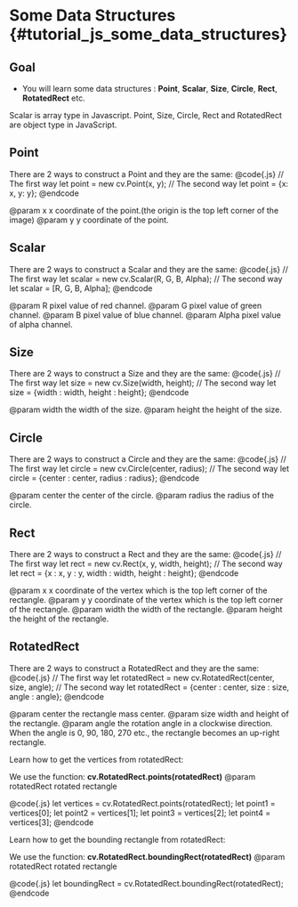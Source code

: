 Some Data Structures {#tutorial_js_some_data_structures}
===============================

Goal
----

-   You will learn some data structures : **Point**, **Scalar**, **Size**,  **Circle**, **Rect**, **RotatedRect**  etc.

Scalar is array type in Javascript. Point, Size, Circle, Rect and RotatedRect are object type in JavaScript.

Point
--------------

There are 2 ways to construct a Point and they are the same:
@code{.js}
// The first way
let point = new cv.Point(x, y); 
// The second way
let point = {x: x, y: y};
@endcode

@param x      x coordinate of the point.(the origin is the top left corner of the image)
@param y      y coordinate of the point.

Scalar
--------------

There are 2 ways to construct a Scalar and they are the same:
@code{.js}
// The first way
let scalar = new cv.Scalar(R, G, B, Alpha); 
// The second way
let scalar = [R, G, B, Alpha];
@endcode

@param R     pixel value of red channel.
@param G     pixel value of green channel.
@param B     pixel value of blue channel.
@param Alpha pixel value of alpha channel.

Size
------------------

There are 2 ways to construct a Size and they are the same:
@code{.js}
// The first way
let size = new cv.Size(width, height); 
// The second way
let size = {width : width, height : height};
@endcode

@param width    the width of the size.
@param height   the height of the size.

Circle
------------------

There are 2 ways to construct a Circle and they are the same:
@code{.js}
// The first way
let circle = new cv.Circle(center, radius); 
// The second way
let circle = {center : center, radius : radius};
@endcode

@param center    the center of the circle.
@param radius    the radius of the circle.

Rect
------------------

There are 2 ways to construct a Rect and they are the same:
@code{.js}
// The first way
let rect = new cv.Rect(x, y, width, height); 
// The second way
let rect = {x : x, y : y, width : width, height : height};
@endcode

@param x        x coordinate of the vertex which is the top left corner of the rectangle.
@param y        y coordinate of the vertex which is the top left corner of the rectangle.
@param width    the width of the rectangle.
@param height   the height of the rectangle.

RotatedRect
------------------

There are 2 ways to construct a RotatedRect and they are the same:
@code{.js}
// The first way
let rotatedRect = new cv.RotatedRect(center, size, angle); 
// The second way
let rotatedRect = {center : center, size : size, angle : angle};
@endcode

@param center  the rectangle mass center.
@param size    width and height of the rectangle.
@param angle   the rotation angle in a clockwise direction. When the angle is 0, 90, 180, 270 etc., the rectangle becomes an up-right rectangle.

Learn how to get the vertices from rotatedRect:

We use the function: **cv.RotatedRect.points(rotatedRect)**
@param rotatedRect       rotated rectangle

@code{.js}
let vertices = cv.RotatedRect.points(rotatedRect);
let point1 = vertices[0];
let point2 = vertices[1];
let point3 = vertices[2];
let point4 = vertices[3];
@endcode

Learn how to get the bounding rectangle from rotatedRect:

We use the function: **cv.RotatedRect.boundingRect(rotatedRect)**
@param rotatedRect       rotated rectangle

@code{.js}
let boundingRect = cv.RotatedRect.boundingRect(rotatedRect);
@endcode